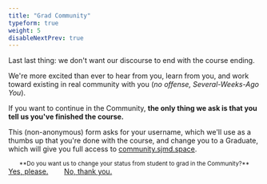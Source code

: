 ```yaml
---
title: "Grad Community"
typeform: true
weight: 5
disableNextPrev: true
---
```


Last last thing: we don't want our discourse to end with the course ending. 

We're more excited than ever to hear from you, learn from you, and work toward existing in real community with you (_no offense, Several-Weeks-Ago You_).

If you want to continue in the Community, **the only thing we ask is that you tell us you've finished the course.** 

This (non-anonymous) form asks for your username, which we'll use as a thumbs up that you're done with the course, and change you to a Graduate, which will give you full access to [community.sjmd.space](https://community.sjmd.space).

<center><small>**Do you want us to change your status from student to grad in the Community?**</small></center>

<div class="entry-nav nav" style="justify-content: center">
<a href="https://hues.typeform.com/to/EA1H23" style="margin-right: 2em;" class="reply-link btn btn-cta pulse typeform-share" target="_blank" title="Yes, I want a certificate" data-mode="drawer_right" data-submit-close-delay="2" data-no-instant>Yes, please.</a>
<a href="../the-beginning" class="btn" title="No, thank you.">No, thank you.</a>
</div>